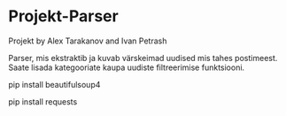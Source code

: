# Projekt-Parser
Projekt by Alex Tarakanov and Ivan Petrash

Parser, mis ekstraktib ja kuvab värskeimad uudised mis tahes postimeest. Saate lisada kategooriate kaupa uudiste filtreerimise funktsiooni.

pip install beautifulsoup4

pip install requests
